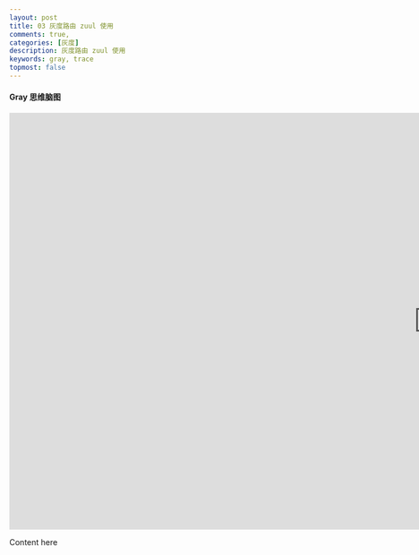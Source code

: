 ```yaml
---
layout: post
title: 03 灰度路由 zuul 使用
comments: true,
categories: [灰度]
description: 灰度路由 zuul 使用
keywords: gray, trace
topmost: false
---
```


#### Gray 思维脑图
<iframe id="embed_dom" name="embed_dom" frameborder="0" style="display:block;width:1525px; height:745px;" src="https://www.processon.com/embed/624c40ae637689075c5b2b18"></iframe>


Content here


